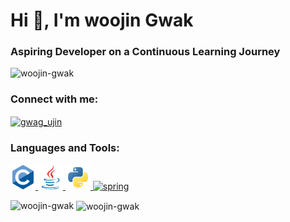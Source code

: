 <h1 align="left">Hi 👋, I'm woojin Gwak</h1>
<h3 align="left">Aspiring Developer on a Continuous Learning Journey</h3>

<p align="left"> <img src="https://komarev.com/ghpvc/?username=woojin-gwak&label=Profile%20views&color=0e75b6&style=flat" alt="woojin-gwak" /> </p>

<h3 align="left">Connect with me:</h3>
<p align="left">
<a href="https://instagram.com/gwag_ujin" target="blank"><img align="center" src="https://raw.githubusercontent.com/rahuldkjain/github-profile-readme-generator/master/src/images/icons/Social/instagram.svg" alt="gwag_ujin" height="30" width="40" /></a>
</p>

<h3 align="left">Languages and Tools:</h3>
<p align="left"> <a href="https://www.cprogramming.com/" target="_blank" rel="noreferrer"> <img src="https://raw.githubusercontent.com/devicons/devicon/master/icons/c/c-original.svg" alt="c" width="40" height="40"/> </a> <a href="https://www.java.com" target="_blank" rel="noreferrer"> <img src="https://raw.githubusercontent.com/devicons/devicon/master/icons/java/java-original.svg" alt="java" width="40" height="40"/> </a> <a href="https://www.python.org" target="_blank" rel="noreferrer"> <img src="https://raw.githubusercontent.com/devicons/devicon/master/icons/python/python-original.svg" alt="python" width="40" height="40"/> </a> <a href="https://spring.io/" target="_blank" rel="noreferrer"> <img src="https://www.vectorlogo.zone/logos/springio/springio-icon.svg" alt="spring" width="40" height="40"/> </a> </p>

<p><img align="left" src="https://github-readme-stats.vercel.app/api/top-langs?username=woojin-gwak&show_icons=true&locale=en&layout=compact" alt="woojin-gwak" /></p>

<p>&nbsp;<img align="center" src="https://github-readme-stats.vercel.app/api?username=woojin-gwak&show_icons=true&locale=en" alt="woojin-gwak" /></p>
